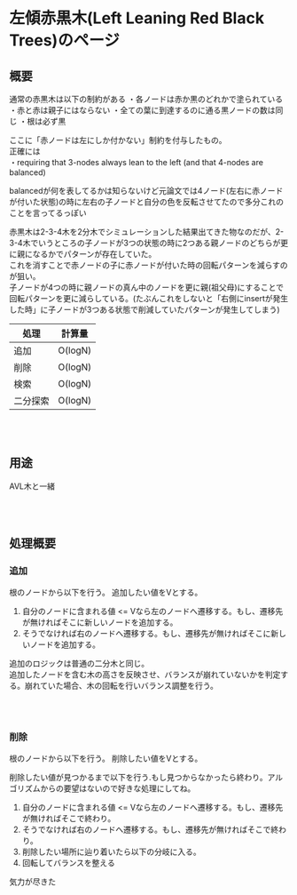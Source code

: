# 左傾赤黒木(Left Leaning Red Black Trees)のページ

## 概要
通常の赤黒木は以下の制約がある
・各ノードは赤か黒のどれかで塗られている
・赤と赤は親子にはならない
・全ての葉に到達するのに通る黒ノードの数は同じ
・根は必ず黒

ここに「赤ノードは左にしか付かない」制約を付与したもの。  
正確には  
・requiring that 3-nodes always lean to the left (and that 4-nodes are balanced)  

balancedが何を表してるかは知らないけど元論文では4ノード(左右に赤ノードが付いた状態)の時に左右の子ノードと自分の色を反転させてたので多分これのことを言ってるっぽい  

赤黒木は2-3-4木を2分木でシミュレーションした結果出てきた物なのだが、2-3-4木でいうところの子ノードが3つの状態の時に2つある親ノードのどちらが更に親になるかでパターンが存在していた。  
これを消すことで赤ノードの子に赤ノードが付いた時の回転パターンを減らすのが狙い。  
子ノードが4つの時に親ノードの真ん中のノードを更に親(祖父母)にすることで回転パターンを更に減らしている。(たぶんこれをしないと「右側にinsertが発生した時」に子ノードが3つある状態で削減していたパターンが発生してしまう)  


|  処理  |  計算量  |
| ---- | ---- |
|  追加  | O(logN)  |
|  削除  | O(logN)  |
|  検索  | O(logN)  |
|  二分探索  | O(logN) |

<br></br>

## 用途
AVL木と一緒

<br></br>

## 処理概要

### 追加 
根のノードから以下を行う。
追加したい値をVとする。  

1. 自分のノードに含まれる値 <= Vなら左のノードへ遷移する。もし、遷移先が無ければそこに新しいノードを追加する。  
2. そうでなければ右のノードへ遷移する。もし、遷移先が無ければそこに新しいノードを追加する。  

追加のロジックは普通の二分木と同じ。  
追加したノードを含む木の高さを反映させ、バランスが崩れていないかを判定する。崩れていた場合、木の回転を行いバランス調整を行う。


<br></br>

### 削除 
根のノードから以下を行う。
削除したい値をVとする。  

削除したい値が見つかるまで以下を行う.もし見つからなかったら終わり。アルゴリズムからの要望はないので好きな処理にしてね。
1. 自分のノードに含まれる値 <= Vなら左のノードへ遷移する。もし、遷移先が無ければそこで終わり。  
2. そうでなければ右のノードへ遷移する。もし、遷移先が無ければそこで終わり。  
3. 削除したい場所に辿り着いたら以下の分岐に入る。　 
4. 回転してバランスを整える


気力が尽きた



